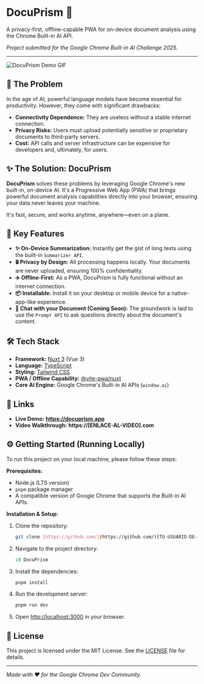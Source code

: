 # DocuPrism 🔮

A privacy-first, offline-capable PWA for on-device document analysis using the Chrome Built-in AI API.

*Project submitted for the Google Chrome Built-in AI Challenge 2025.*

---

![DocuPrism Demo GIF](https://[ENLACE-A-TU-GIF-DE-DEMO].gif)

## 🎯 The Problem

In the age of AI, powerful language models have become essential for productivity. However, they come with significant drawbacks:
* **Connectivity Dependence:** They are useless without a stable internet connection.
* **Privacy Risks:** Users must upload potentially sensitive or proprietary documents to third-party servers.
* **Cost:** API calls and server infrastructure can be expensive for developers and, ultimately, for users.

## ✨ The Solution: DocuPrism

**DocuPrism** solves these problems by leveraging Google Chrome's new built-in, on-device AI. It's a Progressive Web App (PWA) that brings powerful document analysis capabilities directly into your browser, ensuring your data never leaves your machine.

It's fast, secure, and works anytime, anywhere—even on a plane.

## 🚀 Key Features

* **✨ On-Device Summarization:** Instantly get the gist of long texts using the built-in `Summarizer API`.
* **🔒 Privacy by Design:** All processing happens locally. Your documents are never uploaded, ensuring 100% confidentiality.
* **✈️ Offline-First:** As a PWA, DocuPrism is fully functional without an internet connection.
* **📦 Installable:** Install it on your desktop or mobile device for a native-app-like experience.
* **💬 Chat with your Document (Coming Soon):** The groundwork is laid to use the `Prompt API` to ask questions directly about the document's content.

## 🛠️ Tech Stack

* **Framework:** [Nuxt 3](https://nuxt.com/) (Vue 3)
* **Language:** [TypeScript](https://www.typescriptlang.org/)
* **Styling:** [Tailwind CSS](https://tailwindcss.com/)
* **PWA / Offline Capability:** [@vite-pwa/nuxt](https://vite-pwa-org.netlify.app/)
* **Core AI Engine:** Google Chrome's Built-in AI APIs (`window.ai`)

## 🔗 Links

* **Live Demo:** **https://docuprism.app**
* **Video Walkthrough:** **https://[ENLACE-AL-VIDEO].com**

## ⚙️ Getting Started (Running Locally)

To run this project on your local machine, please follow these steps:

**Prerequisites:**
* Node.js (LTS version)
* `pnpm` package manager
* A compatible version of Google Chrome that supports the Built-in AI APIs.

**Installation & Setup:**

1.  Clone the repository:
    ```bash
    git clone [https://github.com/](https://github.com/)[TU-USUARIO-DE-GITHUB]/DocuPrism.git
    ```

2.  Navigate to the project directory:
    ```bash
    cd DocuPrism
    ```

3.  Install the dependencies:
    ```bash
    pnpm install
    ```

4.  Run the development server:
    ```bash
    pnpm run dev
    ```

5.  Open [http://localhost:3000](http://localhost:3000) in your browser.

## 📄 License

This project is licensed under the MIT License. See the [LICENSE](LICENSE) file for details.

---
*Made with ❤️ for the Google Chrome Dev Community.*